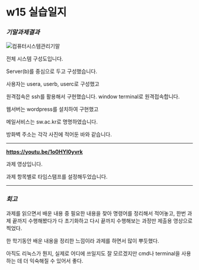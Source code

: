 # w15 실습일지
### _기말과제결과_

![컴퓨터시스템관리기말](https://user-images.githubusercontent.com/79977182/121767472-4bf65d00-cb93-11eb-9e2d-4081c3d78405.JPG)

전체 시스템 구성도입니다.

Server(b)를 중심으로 두고 구성했습니다.

사용자는 usera, userb, userc로 구성했고

원격접속은 ssh를 활용해서 구현했습니다. window terminal로 원격접속합니다.

웹서버는 wordpress를 설치하여 구현했고

메일서비스는 sw.ac.kr로 명명하였습니다.

방화벽 주소는 각각 사진에 적어둔 바와 같습니다.

----

**https://youtu.be/1o0HYI0yvrk**

과제 영상입니다.

과제 항목별로 타임스탬프를 설정해두었습니다.

-----
### _회고_

과제를 읽으면서 배운 내용 중 필요한 내용을 찾아 명령어를 정리해서 적어놓고, 한번 과제 끝까지 수행해봤다가 다 초기화하고 다시 끝까지 수행해보는 과정만 제출용 영상으로 찍었다.

한 학기동안 배운 내용을 정리한 느낌이라 과제를 하면서 많이 뿌듯했다.

아직도 리눅스가 뭔지, 실제로 어디에 쓰일지도 잘 모르겠지만 cmd나 terminal을 사용하는 데 더 익숙해질 수 있어서 좋다.